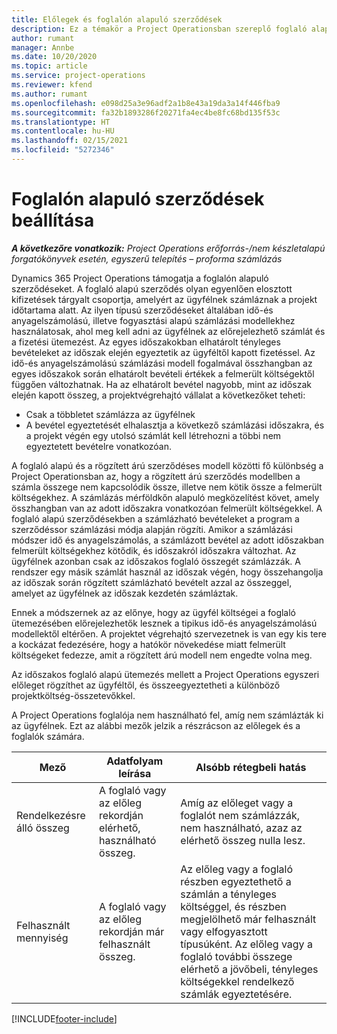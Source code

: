 ```yaml
---
title: Előlegek és foglalón alapuló szerződések
description: Ez a témakör a Project Operationsban szereplő foglaló alapú szerződési modellek és előlegek információit tartalmazza.
author: rumant
manager: Annbe
ms.date: 10/20/2020
ms.topic: article
ms.service: project-operations
ms.reviewer: kfend
ms.author: rumant
ms.openlocfilehash: e098d25a3e96adf2a1b8e43a19da3a14f446fba9
ms.sourcegitcommit: fa32b1893286f20271fa4ec4be8fc68bd135f53c
ms.translationtype: HT
ms.contentlocale: hu-HU
ms.lasthandoff: 02/15/2021
ms.locfileid: "5272346"
---
```

# <a name="advances-and-retainer-based-contracts"></a>Foglalón alapuló szerződések beállítása


_**A következőre vonatkozik:** Project Operations erőforrás-/nem készletalapú forgatókönyvek esetén, egyszerű telepítés – proforma számlázás_

Dynamics 365 Project Operations támogatja a foglalón alapuló szerződéseket. A foglaló alapú szerződés olyan egyenlően elosztott kifizetések tárgyalt csoportja, amelyért az ügyfélnek számláznak a projekt időtartama alatt. Az ilyen típusú szerződéseket általában idő-és anyagelszámolású, illetve fogyasztási alapú számlázási modellekhez használatosak, ahol meg kell adni az ügyfélnek az előrejelezhető számlát és a fizetési ütemezést. Az egyes időszakokban elhatárolt tényleges bevételeket az időszak elején egyeztetik az ügyféltől kapott fizetéssel. Az idő-és anyagelszámolású számlázási modell fogalmával összhangban az egyes időszakok során elhatárolt bevételi értékek a felmerült költségektől függően változhatnak. Ha az elhatárolt bevétel nagyobb, mint az időszak elején kapott összeg, a projektvégrehajtó vállalat a következőket teheti:

- Csak a többletet számlázza az ügyfélnek 
- A bevétel egyeztetését elhalasztja a következő számlázási időszakra, és a projekt végén egy utolsó számlát kell létrehozni a többi nem egyeztetett bevételre vonatkozóan.

A foglaló alapú és a rögzített árú szerződéses modell közötti fő különbség a Project Operationsban az, hogy a rögzített árú szerződés modellben a számla összege nem kapcsolódik össze, illetve nem kötik össze a felmerült költségekhez. A számlázás mérföldkőn alapuló megközelítést követ, amely összhangban van az adott időszakra vonatkozóan felmerült költségekkel. A foglaló alapú szerződésekben a számlázható bevételeket a program a szerződéssor számlázási módja alapján rögzíti. Amikor a számlázási módszer idő és anyagelszámolás, a számlázott bevétel az adott időszakban felmerült költségekhez kötődik, és időszakról időszakra változhat. Az ügyfélnek azonban csak az időszakos foglaló összegét számlázzák. A rendszer egy másik számlát használ az időszak végén, hogy összehangolja az időszak során rögzített számlázható bevételt azzal az összeggel, amelyet az ügyfélnek az időszak kezdetén számláztak.

Ennek a módszernek az az előnye, hogy az ügyfél költségei a foglaló ütemezésében előrejelezhetők lesznek a tipikus idő-és anyagelszámolású modellektől eltérően. A projektet végrehajtó szervezetnek is van egy kis tere a kockázat fedezésére, hogy a hatókör növekedése miatt felmerült költségeket fedezze, amit a rögzített árú modell nem engedte volna meg.

Az időszakos foglaló alapú ütemezés mellett a Project Operations egyszeri előleget rögzíthet az ügyféltől, és összeegyeztetheti a különböző projektköltség-összetevőkkel.

A Project Operations foglalója nem használható fel, amíg nem számlázták ki az ügyfélnek. Ezt az alábbi mezők jelzik a részrácson az előlegek és a foglalók számára.

| Mező | Adatfolyam leírása | Alsóbb rétegbeli hatás |
| --- | --- | --- |
| Rendelkezésre álló összeg | A foglaló vagy az előleg rekordján elérhető, használható összeg. | Amíg az előleget vagy a foglalót nem számlázzák, nem használható, azaz az elérhető összeg nulla lesz. |
| Felhasznált mennyiség | A foglaló vagy az előleg rekordján már felhasznált összeg. | Az előleg vagy a foglaló részben egyeztethető a számlán a tényleges költséggel, és részben megjelölhető már felhasznált vagy elfogyasztott típusúként. Az előleg vagy a foglaló további összege elérhető a jövőbeli, tényleges költségekkel rendelkező számlák egyeztetésére. |


[!INCLUDE[footer-include](../../includes/footer-banner.md)]